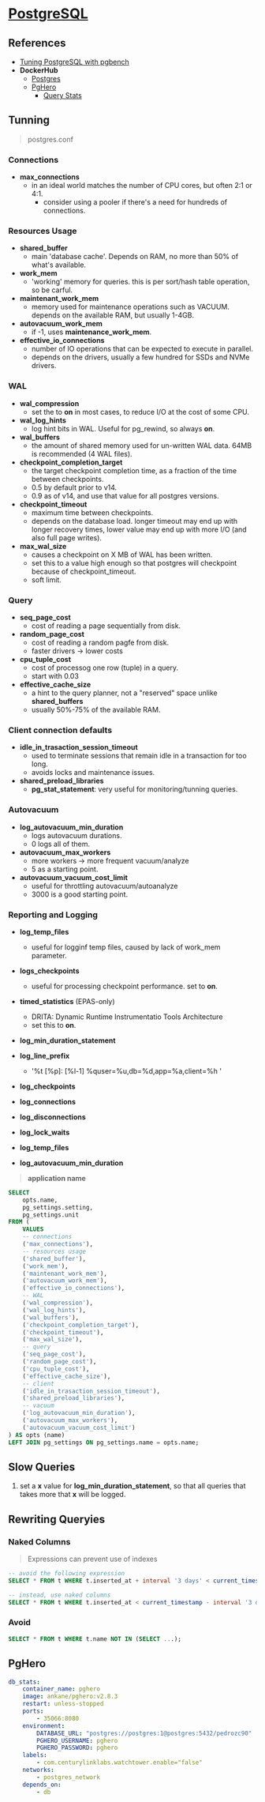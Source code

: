 # [PostgreSQL](https://www.postgresql.org/)

## References

-   [Tuning PostgreSQL with pgbench](https://www.cloudbees.com/blog/tuning-postgresql-with-pgbench)
-   **DockerHub**
    -   [Postgres](https://hub.docker.com/_/postgres)
    -   [PgHero](https://hub.docker.com/r/ankane/pghero)
        -   [Query Stats](https://github.com/ankane/pghero/blob/master/guides/Query-Stats.md)

## Tunning

> postgres.conf

### Connections

-   **max_connections**
    -   in an ideal world matches the number of CPU cores, but often 2:1 or 4:1.
        -   consider using a pooler if there's a need for hundreds of connections.

### Resources Usage

-   **shared_buffer**
    -   main 'database cache'. Depends on RAM, no more than 50% of what's available.
-   **work_mem**
    -   'working' memory for queries. this is per sort/hash table operation, so be carful.
-   **maintenant_work_mem**
    -   memory used for maintenance operations such as VACUUM. depends on the available RAM, but usually 1-4GB.
-   **autovacuum_work_mem**
    -   if -1, uses **maintenance_work_mem**.
-   **effective_io_connections**
    -   number of IO operations that can be expected to execute in parallel.
    -   depends on the drivers, usually a few hundred for SSDs and NVMe drivers.

### WAL

-   **wal_compression**
    -   set the to **on** in most cases, to reduce I/O at the cost of some CPU.
-   **wal_log_hints**
    -   log hint bits in WAL. Useful for pg_rewind, so always **on**.
-   **wal_buffers**
    -   the amount of shared memory used for un-written WAL data. 64MB is recommended (4 WAL files).
-   **checkpoint_completion_target**
    -   the target checkpoint completion time, as a fraction of the time between checkpoints.
    -   0.5 by default prior to v14.
    -   0.9 as of v14, and use that value for all postgres versions.
-   **checkpoint_timeout**
    -   maximum time between checkpoints.
    -   depends on the database load. longer timeout may end up with longer recovery times, lower value may end up with more I/O (and also full page writes).
-   **max_wal_size**
    -   causes a checkpoint on X MB of WAL has been written.
    -   set this to a value high enough so that postgres will checkpoint because of checkpoint_timeout.
    -   soft limit.

### Query

-   **seq_page_cost**
    -   cost of reading a page sequentially from disk.
-   **random_page_cost**
    -   cost of reading a random pagfe from disk.
    -   faster drivers -> lower costs
-   **cpu_tuple_cost**
    -   cost of processog one row (tuple) in a query.
    -   start with 0.03
-   **effective_cache_size**
    -   a hint to the query planner, not a "reserved" space unlike **shared_buffers**
    -   usually 50%-75% of the available RAM.

### Client connection defaults

-   **idle_in_trasaction_session_timeout**
    -   used to terminate sessions that remain idle in a transaction for too long.
    -   avoids locks and maintenance issues.
-   **shared_preload_libraries**
    -   **pg_stat_statement**: very useful for monitoring/tunning queries.

### Autovacuum
-   **log_autovacuum_min_duration**
    -   logs autovacuum durations.
    -   0 logs all of them.
-   **autovacuum_max_workers**
    -   more workers -> more frequent vacuum/analyze
    -   5 as a starting point.
-  **autovacuum_vacuum_cost_limit**
    -   useful for throttling autovacuum/autoanalyze
    -   3000 is a good starting point.

### Reporting and Logging
-   **log_temp_files**
    -   useful for logginf temp files, caused by lack of work_mem parameter.
-   **logs_checkpoints**
    -   useful for processing checkpoint performance. set to **on**.
-   **timed_statistics** (EPAS-only)
    -   DRITA: Dynamic Runtime Instrumentatio Tools Architecture
    -   set this to **on**.

-   **log_min_duration_statement**
-   **log_line_prefix**
    -   '%t [%p]: [%l-1] %quser=%u,db=%d,app=%a,client=%h '
-   **log_checkpoints**
-   **log_connections**
-   **log_disconnections**
-   **log_lock_waits**
-   **log_temp_files**
-   **log_autovacuum_min_duration**

> **application name**

```sql
SELECT
    opts.name,
    pg_settings.setting,
    pg_settings.unit
FROM (
    VALUES
    -- connections
    ('max_connections'),
    -- resources usage
    ('shared_buffer'),
    ('work_mem'),
    ('maintenant_work_mem'),
    ('autovacuum_work_mem'),
    ('effective_io_connections'),
    -- WAL
    ('wal_compression'),
    ('wal_log_hints'),
    ('wal_buffers'),
    ('checkpoint_completion_target'),
    ('checkpoint_timeout'),
    ('max_wal_size'),
    -- query
    ('seq_page_cost'),
    ('random_page_cost'),
    ('cpu_tuple_cost'),
    ('effective_cache_size'),
    -- client
    ('idle_in_trasaction_session_timeout'),
    ('shared_preload_libraries'),
    -- vacuum
    ('log_autovacuum_min_duration'),
    ('autovacuum_max_workers'),
    ('autovacuum_vacuum_cost_limit')
) AS opts (name)
LEFT JOIN pg_settings ON pg_settings.name = opts.name;
```

## Slow Queries

1. set a **x** value for **log_min_duration_statement**, so that all queries that takes more that **x** will be logged.

## Rewriting Queryies

### Naked Columns

> Expressions can prevent use of indexes

```sql
-- avoid the following expression
SELECT * FROM t WHERE t.inserted_at + interval '3 days' < current_timestamp;
```

```sql
-- instead, use naked columns
SELECT * FROM t WHERE t.inserted_at < current_timestamp - interval '3 days';
```

### Avoid

```sql
SELECT * FROM t WHERE t.name NOT IN (SELECT ...);
```

## PgHero

```yaml
db_stats:
    container_name: pghero
    image: ankane/pghero:v2.8.3
    restart: unless-stopped
    ports:
        - 35066:8080
    environment:
        DATABASE_URL: "postgres://postgres:1@postgres:5432/pedrozc90"
        PGHERO_USERNAME: pghero
        PGHERO_PASSWORD: pghero
    labels:
        - com.centurylinklabs.watchtower.enable="false"
    networks:
        - postgres_network
    depends_on:
        - db
```
